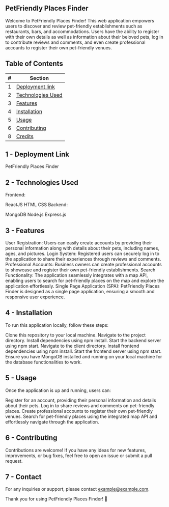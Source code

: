 ## PetFriendly Places Finder
Welcome to PetFriendly Places Finder! This web application empowers users to discover and review pet-friendly establishments such as restaurants, bars, and accommodations. Users have the ability to register with their own details as well as information about their beloved pets, log in to contribute reviews and comments, and even create professional accounts to register their own pet-friendly venues.

## Table of Contents

| # | Section                 |
|---|-------------------------|
| 1 | [Deployment link](#deployment-link) |
| 2 | [Technologies Used](#technologies-used) |
| 3 | [Features](#features) |
| 4 | [Installation](#installation) |
| 5 | [Usage](#usage) |
| 6 | [Contributing](#contributing) |
| 8 | [Credits](#credits) |


## 1 - Deployment Link
PetFriendly Places Finder

## 2 - Technologies Used
Frontend:

ReactJS
HTML
CSS
Backend:

MongoDB
Node.js
Express.js

## 3 - Features
User Registration: Users can easily create accounts by providing their personal information along with details about their pets, including names, ages, and pictures.
Login System: Registered users can securely log in to the application to share their experiences through reviews and comments.
Professional Accounts: Business owners can create professional accounts to showcase and register their own pet-friendly establishments.
Search Functionality: The application seamlessly integrates with a map API, enabling users to search for pet-friendly places on the map and explore the application effortlessly.
Single Page Application (SPA): PetFriendly Places Finder is designed as a single page application, ensuring a smooth and responsive user experience.

## 4 - Installation
To run this application locally, follow these steps:

Clone this repository to your local machine.
Navigate to the project directory.
Install dependencies using npm install.
Start the backend server using npm start.
Navigate to the client directory.
Install frontend dependencies using npm install.
Start the frontend server using npm start.
Ensure you have MongoDB installed and running on your local machine for the database functionalities to work.

## 5 - Usage
Once the application is up and running, users can:

Register for an account, providing their personal information and details about their pets.
Log in to share reviews and comments on pet-friendly places.
Create professional accounts to register their own pet-friendly venues.
Search for pet-friendly places using the integrated map API and effortlessly navigate through the application.

## 6 - Contributing
Contributions are welcome! If you have any ideas for new features, improvements, or bug fixes, feel free to open an issue or submit a pull request.

## 7 - Contact
For any inquiries or support, please contact example@example.com.

Thank you for using PetFriendly Places Finder! 🐾
